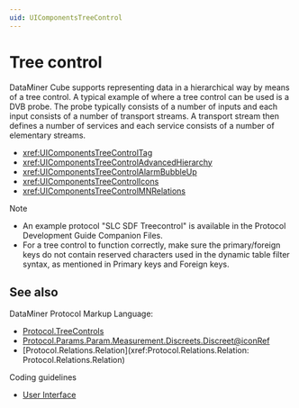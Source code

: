 ```yaml
---
uid: UIComponentsTreeControl
---
```


# Tree control

DataMiner Cube supports representing data in a hierarchical way by means of a tree control. A typical example of where a tree control can be used is a DVB probe. The probe typically consists of a number of inputs and each input consists of a number of transport streams. A transport stream then defines a number of services and each service consists of a number of elementary streams.

- <xref:UIComponentsTreeControlTag>
- <xref:UIComponentsTreeControlAdvancedHierarchy>
- <xref:UIComponentsTreeControlAlarmBubbleUp>
- <xref:UIComponentsTreeControlIcons>
- <xref:UIComponentsTreeControlMNRelations>

> [!NOTE]
>
> - An example protocol "SLC SDF Treecontrol" is available in the Protocol Development Guide Companion Files.
> - For a tree control to function correctly, make sure the primary/foreign keys do not contain reserved characters used in the dynamic table filter syntax, as mentioned in Primary keys and Foreign keys.

## See also

DataMiner Protocol Markup Language:

- [Protocol.TreeControls](xref:Protocol.TreeControls)
- [Protocol.Params.Param.Measurement.Discreets.Discreet@iconRef](xref:Protocol.Params.Param.Measurement.Discreets.Discreet-iconRef)
- [Protocol.Relations.Relation](xref:Protocol.Relations.Relation: Protocol.Relations.Relation)

Coding guidelines

- [User Interface](xref:CODUserInterface)

